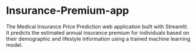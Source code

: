# Insurance-Premium-app
The Medical Insurance Price Prediction web application built with Streamlit. It predicts the estimated annual insurance premium for individuals based on their demographic and lifestyle information using a trained machine learning model.
